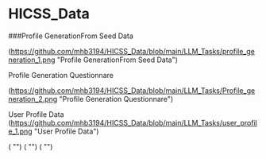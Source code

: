 # HICSS_Data


###Profile GenerationFrom Seed Data

(https://github.com/mhb3194/HICSS_Data/blob/main/LLM_Tasks/profile_generation_1.png "Profile GenerationFrom Seed Data")

Profile Generation Questionnare

(https://github.com/mhb3194/HICSS_Data/blob/main/LLM_Tasks/Profile_generation_2.png "Profile Generation Questionnare")

User Profile Data
(https://github.com/mhb3194/HICSS_Data/blob/main/LLM_Tasks/user_profile_1.png "User Profile Data")


( "")
( "")
( "")

